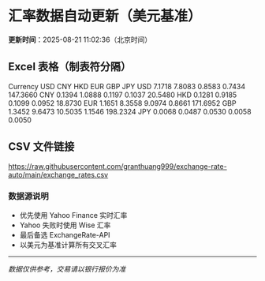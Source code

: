 # 汇率数据自动更新（美元基准）

**更新时间**：2025-08-21 11:02:36（北京时间）

## Excel 表格（制表符分隔）

Currency	USD	CNY	HKD	EUR	GBP	JPY
USD		7.1718	7.8083	0.8583	0.7434	147.3660
CNY	0.1394		1.0888	0.1197	0.1037	20.5480
HKD	0.1281	0.9185		0.1099	0.0952	18.8730
EUR	1.1651	8.3558	9.0974		0.8661	171.6952
GBP	1.3452	9.6473	10.5035	1.1546		198.2324
JPY	0.0068	0.0487	0.0530	0.0058	0.0050	

## CSV 文件链接

https://raw.githubusercontent.com/granthuang999/exchange-rate-auto/main/exchange_rates.csv

### 数据源说明
- 优先使用 Yahoo Finance 实时汇率
- Yahoo 失败时使用 Wise 汇率
- 最后备选 ExchangeRate-API
- 以美元为基准计算所有交叉汇率

---
*数据仅供参考，交易请以银行报价为准*